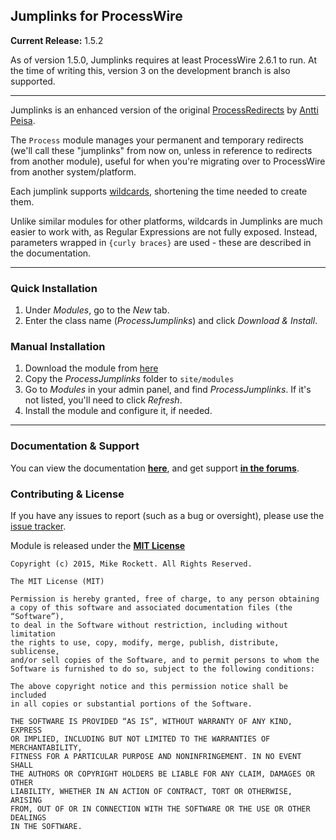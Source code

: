 ## Jumplinks for ProcessWire

**Current Release:** 1.5.2

As of version 1.5.0, Jumplinks requires at least ProcessWire 2.6.1 to run. At the time of writing this, version 3 on the development branch is also supported.

---

Jumplinks is an enhanced version of the original [ProcessRedirects](http://modules.processwire.com/modules/process-redirects/) by [Antti Peisa](https://twitter.com/apeisa).

The `Process` module manages your permanent and temporary redirects (we'll call these "jumplinks" from now on, unless in reference to redirects from another module), useful for when you're migrating over to ProcessWire from another system/platform.

Each jumplink supports [wildcards](http://rockett.pw/jumplinks/wildcards), shortening the time needed to create them.

Unlike similar modules for other platforms, wildcards in Jumplinks are much easier to work with, as Regular Expressions are not fully exposed. Instead, parameters wrapped in `{curly braces}` are used - these are described in the documentation.

---

### Quick Installation

1. Under *Modules*, go to the *New* tab.
2. Enter the class name (*ProcessJumplinks*) and click *Download & Install*.

### Manual Installation

1. Download the module from [here](https://github.com/rockettpw/jumplinks/archive/master.zip)
2. Copy the *ProcessJumplinks* folder to `site/modules`
3. Go to *Modules* in your admin panel, and find *ProcessJumplinks*. If it's not listed, you'll need to click *Refresh*.
4. Install the module and configure it, if needed.

---

### Documentation & Support

You can view the documentation **[here](http://rockett.pw/jumplinks)**, and get support **[in the forums](https://processwire.com/talk/topic/8697-jumplinks/)**.

### Contributing & License

If you have any issues to report (such as a bug or oversight), please use the [issue tracker](https://github.com/mikerockett/ProcessJumplinks/issues).

Module is released under the **[MIT License](http://mit-license.org/)**

```
Copyright (c) 2015, Mike Rockett. All Rights Reserved.

The MIT License (MIT)

Permission is hereby granted, free of charge, to any person obtaining
a copy of this software and associated documentation files (the “Software”),
to deal in the Software without restriction, including without limitation
the rights to use, copy, modify, merge, publish, distribute, sublicense,
and/or sell copies of the Software, and to permit persons to whom the
Software is furnished to do so, subject to the following conditions:

The above copyright notice and this permission notice shall be included
in all copies or substantial portions of the Software.

THE SOFTWARE IS PROVIDED “AS IS”, WITHOUT WARRANTY OF ANY KIND, EXPRESS
OR IMPLIED, INCLUDING BUT NOT LIMITED TO THE WARRANTIES OF MERCHANTABILITY,
FITNESS FOR A PARTICULAR PURPOSE AND NONINFRINGEMENT. IN NO EVENT SHALL
THE AUTHORS OR COPYRIGHT HOLDERS BE LIABLE FOR ANY CLAIM, DAMAGES OR OTHER
LIABILITY, WHETHER IN AN ACTION OF CONTRACT, TORT OR OTHERWISE, ARISING
FROM, OUT OF OR IN CONNECTION WITH THE SOFTWARE OR THE USE OR OTHER DEALINGS
IN THE SOFTWARE.
```
